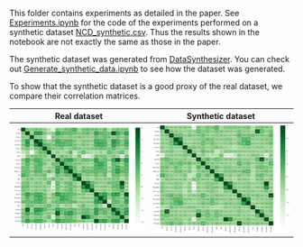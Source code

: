 This folder contains experiments as detailed in the paper. See [Experiments.ipynb](Experiments.ipynb) for the code of the experiments performed on a synthetic dataset [NCD_synthetic.csv](NCD_synthetic.csv). Thus the results shown in the notebook are not exactly the same as those in the paper.

The synthetic dataset was generated from [DataSynthesizer](https://github.com/DataResponsibly/DataSynthesizer). You can check out [Generate_synthetic_data.ipynb](Generate_synthetic_data.ipynb) to see how the dataset was generated.

To show that the synthetic dataset is a good proxy of the real dataset, we compare their correlation matrices.

Real dataset | Synthetic dataset
--- | ---
![real_correlation](../screenshot/real_correlation_heatmap.png) | ![synthetic_correlation](../screenshot/synthetic_correlation_heatmap.png)
